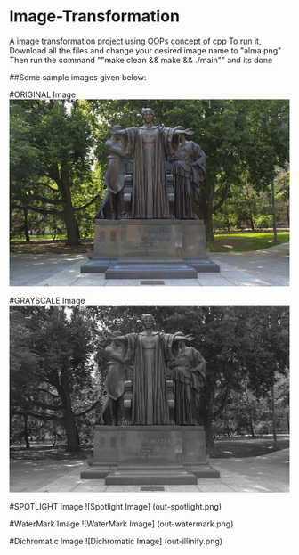 # Image-Transformation
A image transformation project using OOPs concept of cpp
To run it, Download all the files and change your desired image name to "alma.png" 
Then run the command
""make clean && make && ./main""
and its done

##Some sample images given below:

#ORIGINAL Image
![Original Image](alma.png)

#GRAYSCALE Image
![Grayscaled Image](out-grayscale.png)

#SPOTLIGHT Image
![Spotlight Image] (out-spotlight.png)

#WaterMark Image
![WaterMark Image] (out-watermark.png)

#Dichromatic Image
![Dichromatic Image] (out-illinify.png)
